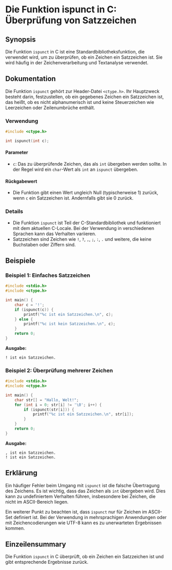 <!--
Meta Description: # Die Funktion ispunct in C: Überprüfung von Satzzeichen ## Synopsis Die Funktion `ispunct` in C ist eine Standardbibliotheksfunktion, die verwendet w...
Meta Keywords: ist, ein, satzzeichen, ispunct, die
-->

# Die Funktion ispunct in C: Überprüfung von Satzzeichen

## Synopsis
Die Funktion `ispunct` in C ist eine Standardbibliotheksfunktion, die verwendet wird, um zu überprüfen, ob ein Zeichen ein Satzzeichen ist. Sie wird häufig in der Zeichenverarbeitung und Textanalyse verwendet.

## Dokumentation
Die Funktion `ispunct` gehört zur Header-Datei `<ctype.h>`. Ihr Hauptzweck besteht darin, festzustellen, ob ein gegebenes Zeichen ein Satzzeichen ist, das heißt, ob es nicht alphanumerisch ist und keine Steuerzeichen wie Leerzeichen oder Zeilenumbrüche enthält.

### Verwendung
```c
#include <ctype.h>

int ispunct(int c);
```

#### Parameter
- `c`: Das zu überprüfende Zeichen, das als `int` übergeben werden sollte. In der Regel wird ein `char`-Wert als `int` an `ispunct` übergeben.

#### Rückgabewert
- Die Funktion gibt einen Wert ungleich Null (typischerweise 1) zurück, wenn `c` ein Satzzeichen ist. Andernfalls gibt sie 0 zurück.

### Details
- Die Funktion `ispunct` ist Teil der C-Standardbibliothek und funktioniert mit dem aktuellen C-Locale. Bei der Verwendung in verschiedenen Sprachen kann das Verhalten variieren.
- Satzzeichen sind Zeichen wie `!`, `?`, `,`, `;`, `:`, `.` und weitere, die keine Buchstaben oder Ziffern sind.

## Beispiele

### Beispiel 1: Einfaches Satzzeichen
```c
#include <stdio.h>
#include <ctype.h>

int main() {
    char c = '!';
    if (ispunct(c)) {
        printf("%c ist ein Satzzeichen.\n", c);
    } else {
        printf("%c ist kein Satzzeichen.\n", c);
    }
    return 0;
}
```
**Ausgabe:**
```
! ist ein Satzzeichen.
```

### Beispiel 2: Überprüfung mehrerer Zeichen
```c
#include <stdio.h>
#include <ctype.h>

int main() {
    char str[] = "Hallo, Welt!";
    for (int i = 0; str[i] != '\0'; i++) {
        if (ispunct(str[i])) {
            printf("%c ist ein Satzzeichen.\n", str[i]);
        }
    }
    return 0;
}
```
**Ausgabe:**
```
, ist ein Satzzeichen.
! ist ein Satzzeichen.
```

## Erklärung
Ein häufiger Fehler beim Umgang mit `ispunct` ist die falsche Übertragung des Zeichens. Es ist wichtig, dass das Zeichen als `int` übergeben wird. Dies kann zu undefiniertem Verhalten führen, insbesondere bei Zeichen, die nicht im ASCII-Bereich liegen. 

Ein weiterer Punkt zu beachten ist, dass `ispunct` nur für Zeichen im ASCII-Set definiert ist. Bei der Verwendung in mehrsprachigen Anwendungen oder mit Zeichencodierungen wie UTF-8 kann es zu unerwarteten Ergebnissen kommen.

## Einzeilensummary
Die Funktion `ispunct` in C überprüft, ob ein Zeichen ein Satzzeichen ist und gibt entsprechende Ergebnisse zurück.